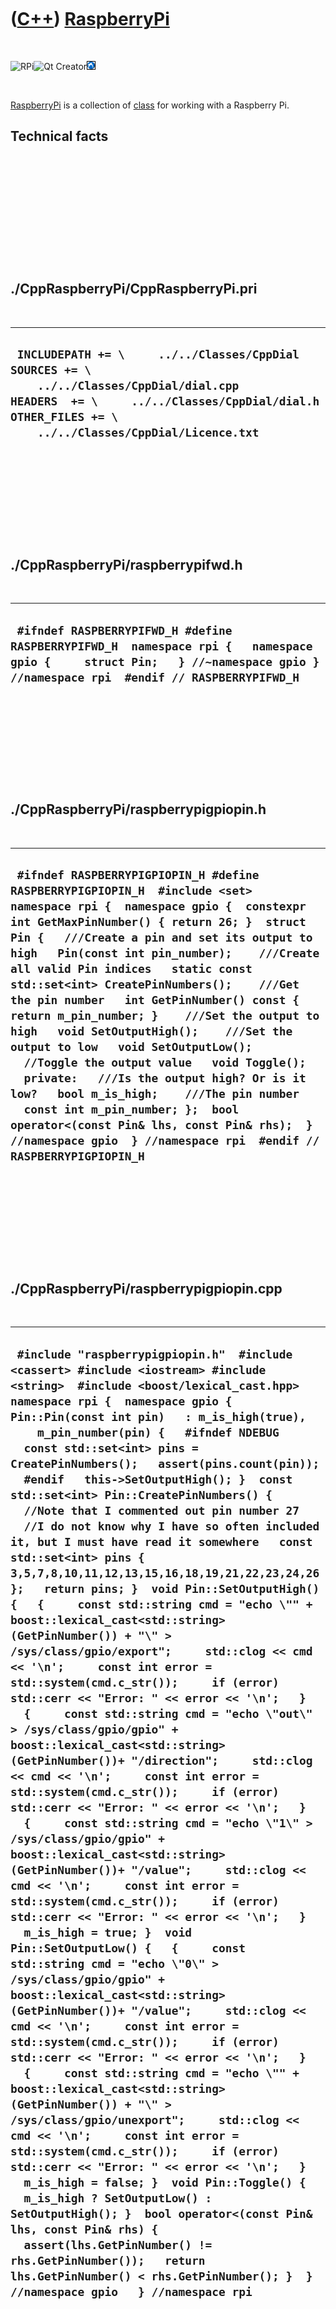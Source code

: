 



 

 

 

 

 

([C++](Cpp.htm)) [RaspberryPi](CppRaspberryPi.htm)
==================================================

 

![RPi](PicRpi.png)![Qt
Creator](PicQtCreator.png)![Lubuntu](PicLubuntu.png)

 

[RaspberryPi](CppRaspberryPi.htm) is a collection of
[class](CppClass.htm) for working with a Raspberry Pi.

Technical facts
---------------

 

 

 

 

 

 

./CppRaspberryPi/CppRaspberryPi.pri
-----------------------------------

 

  --------------------------------------------------------------------------------------------------------------------------------------------------------------------------------------------------------
  ` INCLUDEPATH += \     ../../Classes/CppDial  SOURCES += \     ../../Classes/CppDial/dial.cpp  HEADERS  += \     ../../Classes/CppDial/dial.h  OTHER_FILES += \     ../../Classes/CppDial/Licence.txt`
  --------------------------------------------------------------------------------------------------------------------------------------------------------------------------------------------------------

 

 

 

 

 

./CppRaspberryPi/raspberrypifwd.h
---------------------------------

 

  ------------------------------------------------------------------------------------------------------------------------------------------------------------------------------
  ` #ifndef RASPBERRYPIFWD_H #define RASPBERRYPIFWD_H  namespace rpi {   namespace gpio {     struct Pin;   } //~namespace gpio } //namespace rpi  #endif // RASPBERRYPIFWD_H`
  ------------------------------------------------------------------------------------------------------------------------------------------------------------------------------

 

 

 

 

 

./CppRaspberryPi/raspberrypigpiopin.h
-------------------------------------

 

  -------------------------------------------------------------------------------------------------------------------------------------------------------------------------------------------------------------------------------------------------------------------------------------------------------------------------------------------------------------------------------------------------------------------------------------------------------------------------------------------------------------------------------------------------------------------------------------------------------------------------------------------------------------------------------------------------------------------------------------------------------------------------------------------------------------------------------
  ` #ifndef RASPBERRYPIGPIOPIN_H #define RASPBERRYPIGPIOPIN_H  #include <set>  namespace rpi {  namespace gpio {  constexpr int GetMaxPinNumber() { return 26; }  struct Pin {   ///Create a pin and set its output to high   Pin(const int pin_number);    ///Create all valid Pin indices   static const std::set<int> CreatePinNumbers();    ///Get the pin number   int GetPinNumber() const { return m_pin_number; }    ///Set the output to high   void SetOutputHigh();    ///Set the output to low   void SetOutputLow();    //Toggle the output value   void Toggle();    private:   ///Is the output high? Or is it low?   bool m_is_high;    ///The pin number   const int m_pin_number; };  bool operator<(const Pin& lhs, const Pin& rhs);  } //namespace gpio  } //namespace rpi  #endif // RASPBERRYPIGPIOPIN_H`
  -------------------------------------------------------------------------------------------------------------------------------------------------------------------------------------------------------------------------------------------------------------------------------------------------------------------------------------------------------------------------------------------------------------------------------------------------------------------------------------------------------------------------------------------------------------------------------------------------------------------------------------------------------------------------------------------------------------------------------------------------------------------------------------------------------------------------------

 

 

 

 

 

./CppRaspberryPi/raspberrypigpiopin.cpp
---------------------------------------

 

  ----------------------------------------------------------------------------------------------------------------------------------------------------------------------------------------------------------------------------------------------------------------------------------------------------------------------------------------------------------------------------------------------------------------------------------------------------------------------------------------------------------------------------------------------------------------------------------------------------------------------------------------------------------------------------------------------------------------------------------------------------------------------------------------------------------------------------------------------------------------------------------------------------------------------------------------------------------------------------------------------------------------------------------------------------------------------------------------------------------------------------------------------------------------------------------------------------------------------------------------------------------------------------------------------------------------------------------------------------------------------------------------------------------------------------------------------------------------------------------------------------------------------------------------------------------------------------------------------------------------------------------------------------------------------------------------------------------------------------------------------------------------------------------------------------------------------------------------------------------------------------------------------------------------------------------------------------------------------------------------------------------------------------------------------------------------------------------------------------------------------------------------------------------------------------------------------------------------------------------------------------------------------------------------------------------------------------------------------------------------------------------------------------------------------------------------
  ` #include "raspberrypigpiopin.h"  #include <cassert> #include <iostream> #include <string>  #include <boost/lexical_cast.hpp>  namespace rpi {  namespace gpio {   Pin::Pin(const int pin)   : m_is_high(true),     m_pin_number(pin) {   #ifndef NDEBUG   const std::set<int> pins = CreatePinNumbers();   assert(pins.count(pin));   #endif   this->SetOutputHigh(); }  const std::set<int> Pin::CreatePinNumbers() {   //Note that I commented out pin number 27   //I do not know why I have so often included it, but I must have read it somewhere   const std::set<int> pins { 3,5,7,8,10,11,12,13,15,16,18,19,21,22,23,24,26 };   return pins; }  void Pin::SetOutputHigh() {   {     const std::string cmd = "echo \"" + boost::lexical_cast<std::string>(GetPinNumber()) + "\" > /sys/class/gpio/export";     std::clog << cmd << '\n';     const int error = std::system(cmd.c_str());     if (error) std::cerr << "Error: " << error << '\n';   }   {     const std::string cmd = "echo \"out\" > /sys/class/gpio/gpio" + boost::lexical_cast<std::string>(GetPinNumber())+ "/direction";     std::clog << cmd << '\n';     const int error = std::system(cmd.c_str());     if (error) std::cerr << "Error: " << error << '\n';   }   {     const std::string cmd = "echo \"1\" > /sys/class/gpio/gpio" + boost::lexical_cast<std::string>(GetPinNumber())+ "/value";     std::clog << cmd << '\n';     const int error = std::system(cmd.c_str());     if (error) std::cerr << "Error: " << error << '\n';   }   m_is_high = true; }  void Pin::SetOutputLow() {   {     const std::string cmd = "echo \"0\" > /sys/class/gpio/gpio" + boost::lexical_cast<std::string>(GetPinNumber())+ "/value";     std::clog << cmd << '\n';     const int error = std::system(cmd.c_str());     if (error) std::cerr << "Error: " << error << '\n';   }   {     const std::string cmd = "echo \"" + boost::lexical_cast<std::string>(GetPinNumber()) + "\" > /sys/class/gpio/unexport";     std::clog << cmd << '\n';     const int error = std::system(cmd.c_str());     if (error) std::cerr << "Error: " << error << '\n';   }   m_is_high = false; }  void Pin::Toggle() {   m_is_high ? SetOutputLow() : SetOutputHigh(); }  bool operator<(const Pin& lhs, const Pin& rhs) {   assert(lhs.GetPinNumber() != rhs.GetPinNumber());   return lhs.GetPinNumber() < rhs.GetPinNumber(); }  } //namespace gpio   } //namespace rpi`
  ----------------------------------------------------------------------------------------------------------------------------------------------------------------------------------------------------------------------------------------------------------------------------------------------------------------------------------------------------------------------------------------------------------------------------------------------------------------------------------------------------------------------------------------------------------------------------------------------------------------------------------------------------------------------------------------------------------------------------------------------------------------------------------------------------------------------------------------------------------------------------------------------------------------------------------------------------------------------------------------------------------------------------------------------------------------------------------------------------------------------------------------------------------------------------------------------------------------------------------------------------------------------------------------------------------------------------------------------------------------------------------------------------------------------------------------------------------------------------------------------------------------------------------------------------------------------------------------------------------------------------------------------------------------------------------------------------------------------------------------------------------------------------------------------------------------------------------------------------------------------------------------------------------------------------------------------------------------------------------------------------------------------------------------------------------------------------------------------------------------------------------------------------------------------------------------------------------------------------------------------------------------------------------------------------------------------------------------------------------------------------------------------------------------------------------------

 

 

 

 

 





 

[![Valid XHTML 1.0 Strict](valid-xhtml10.png){width="88"
height="31"}](http://validator.w3.org/check?uri=referer)

This page has been created by the [tool](Tools.htm)
[CodeToHtml](ToolCodeToHtml.htm)
